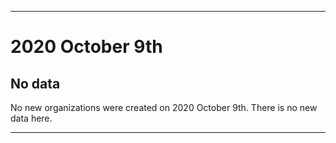 
***

# 2020 October 9th

## No data

No new organizations were created on 2020 October 9th. There is no new data here.

***
